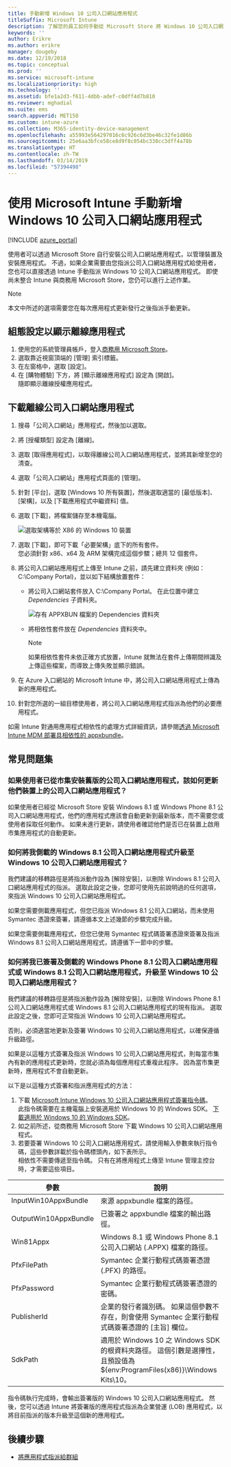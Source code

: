 ```yaml
---
title: 手動新增 Windows 10 公司入口網站應用程式
titleSuffix: Microsoft Intune
description: 了解您的員工如何手動從 Microsoft Store 將 Windows 10 公司入口網站應用程式新增到他們的電腦上。
keywords: ''
author: Erikre
ms.author: erikre
manager: dougeby
ms.date: 12/19/2018
ms.topic: conceptual
ms.prod: ''
ms.service: microsoft-intune
ms.localizationpriority: high
ms.technology: ''
ms.assetid: bfe1a2d3-f611-4dbb-adef-c0dff4d7b810
ms.reviewer: mghadial
ms.suite: ems
search.appverid: MET150
ms.custom: intune-azure
ms.collection: M365-identity-device-management
ms.openlocfilehash: a55993e564297016c6c926c6d3be46c32fe1d86b
ms.sourcegitcommit: 25e6aa3bfce58ce8d9f8c054bc338cc3dff4a78b
ms.translationtype: HT
ms.contentlocale: zh-TW
ms.lasthandoff: 03/14/2019
ms.locfileid: "57394498"
---
```

# <a name="manually-add-the-windows-10-company-portal-app-by-using-microsoft-intune"></a>使用 Microsoft Intune 手動新增 Windows 10 公司入口網站應用程式

[!INCLUDE [azure_portal](./includes/azure_portal.md)]

使用者可以透過 Microsoft Store 自行安裝公司入口網站應用程式，以管理裝置及安裝應用程式。 不過，如果企業需要由您指派公司入口網站應用程式給使用者，您也可以直接透過 Intune 手動指派 Windows 10 公司入口網站應用程式。 即使尚未整合 Intune 與商務用 Microsoft Store，您仍可以進行上述作業。

 > [!NOTE]
 > 本文中所述的選項需要您在每次應用程式更新發行之後指派手動更新。

## <a name="configure-settings-to-show-offline-apps"></a>組態設定以顯示離線應用程式
1. 使用您的系統管理員帳戶，登入[商務用 Microsoft Store](https://www.microsoft.com/business-store)。
2. 選取靠近視窗頂端的 [管理] 索引標籤。
3. 在左窗格中，選取 [設定]。
4. 在 [購物體驗] 下方，將 [顯示離線應用程式] 設定為 [開啟]。  
    隨即顯示離線授權應用程式。

## <a name="download-the-offline-company-portal-app"></a>下載離線公司入口網站應用程式
1. 搜尋「公司入口網站」應用程式，然後加以選取。
2. 將 [授權類型] 設定為 [離線]。
3. 選取 [取得應用程式]，以取得離線公司入口網站應用程式，並將其新增至您的清查。
4. 選取「公司入口網站」應用程式頁面的 [管理]。
5. 針對 [平台]，選取 [Windows 10 所有裝置]，然後選取適當的 [最低版本]、[架構]，以及 [下載應用程式中繼資料] 值。 
6. 選取 [下載]，將檔案儲存至本機電腦。

    ![選取架構等於 X86 的 Windows 10 裝置](./media/Win10CP-all-devices.png)

7. 選取 [下載]，即可下載「必要架構」底下的所有套件。  
    您必須針對 x86、x64 及 ARM 架構完成這個步驟；總共 12 個套件。
8. 將公司入口網站應用程式上傳至 Intune 之前，請先建立資料夾 (例如：C:\Company Portal)，並以如下結構放置套件：
   - 將公司入口網站套件放入 C:\Company Portal。 在此位置中建立 *Dependencies* 子資料夾。  

     ![存有 APPXBUN 檔案的 Dependencies 資料夾](./media/Win10CP-Dependencies-save.png)

   - 將相依性套件放在 *Dependencies* 資料夾中。 

     > [!NOTE]
     > 如果相依性套件未依正確方式放置，Intune 就無法在套件上傳期間辨識及上傳這些檔案，而導致上傳失敗並顯示錯誤。

9. 在 Azure 入口網站的 Microsoft Intune 中，將公司入口網站應用程式上傳為新的應用程式。 
10. 針對您所選的一組目標使用者，將公司入口網站應用程式指派為他們的必要應用程式。  

如需 Intune 對通用應用程式相依性的處理方式詳細資訊，請參閱[透過 Microsoft Intune MDM 部署具相依性的 appxbundle](https://blogs.technet.microsoft.com/configmgrdogs/2016/11/30/deploying-an-appxbundle-with-dependencies-via-microsoft-intune-mdm/)。  

## <a name="frequently-asked-questions"></a>常見問題集 
### <a name="how-do-i-update-the-company-portal-app-on-my-users-devices-if-they-have-already-installed-the-older-apps-from-the-store"></a>如果使用者已從市集安裝舊版的公司入口網站應用程式，該如何更新他們裝置上的公司入口網站應用程式？
如果使用者已經從 Microsoft Store 安裝 Windows 8.1 或 Windows Phone 8.1 公司入口網站應用程式，他們的應用程式應該會自動更新到最新版本，而不需要您或使用者採取任何動作。 如果未進行更新，請使用者確認他們是否已在裝置上啟用市集應用程式的自動更新。   

### <a name="how-do-i-upgrade-my-sideloaded-windows-81-company-portal-app-to-the-windows-10-company-portal-app"></a>如何將我側載的 Windows 8.1 公司入口網站應用程式升級至 Windows 10 公司入口網站應用程式？
我們建議的移轉路徑是將指派動作設為 [解除安裝]，以刪除 Windows 8.1 公司入口網站應用程式的指派。 選取此設定之後，您即可使用先前說明過的任何選項，來指派 Windows 10 公司入口網站應用程式。  

如果您需要側載應用程式，但您已指派 Windows 8.1 公司入口網站，而未使用 Symantec 憑證來簽署，請遵循本文上述幾節的步驟完成升級。

如果您需要側載應用程式，但您已使用 Symantec 程式碼簽署憑證來簽署及指派 Windows 8.1 公司入口網站應用程式，請遵循下一節中的步驟。

### <a name="how-do-i-upgrade-my-signed-and-sideloaded-windows-phone-81-company-portal-app-or-windows-81-company-portal-app-to-the-windows-10-company-portal-app"></a>如何將我已簽署及側載的 Windows Phone 8.1 公司入口網站應用程式或 Windows 8.1 公司入口網站應用程式，升級至 Windows 10 公司入口網站應用程式？
我們建議的移轉路徑是將指派動作設為 [解除安裝]，以刪除 Windows Phone 8.1 公司入口網站應用程式或 Windows 8.1 公司入口網站應用程式的現有指派。 選取此設定之後，您即可正常指派 Windows 10 公司入口網站應用程式。  

否則，必須適當地更新及簽署 Windows 10 公司入口網站應用程式，以確保遵循升級路徑。  

如果是以這種方式簽署及指派 Windows 10 公司入口網站應用程式，則每當市集內有新的應用程式更新時，您就必須為每個應用程式重複此程序。 因為當市集更新時，應用程式不會自動更新。  

以下是以這種方式簽署和指派應用程式的方法：

1. 下載 [Microsoft Intune Windows 10 公司入口網站應用程式簽署指令碼](https://aka.ms/win10cpscript)。  
    此指令碼需要在主機電腦上安裝適用於 Windows 10 的 Windows SDK。 [下載適用於 Windows 10 的 Windows SDK](https://go.microsoft.com/fwlink/?LinkId=619296)。
2. 如之前所述，從商務用 Microsoft Store 下載 Windows 10 公司入口網站應用程式。  
3. 若要簽署 Windows 10 公司入口網站應用程式，請使用輸入參數來執行指令碼，這些參數詳載於指令碼標頭內，如下表所示。  
    相依性不需要傳遞至指令碼。 只有在將應用程式上傳至 Intune 管理主控台時，才需要這些項目。

| 參數 |  說明  |
|---|---|
| InputWin10AppxBundle  |  來源 appxbundle 檔案的路徑。 |
| OutputWin10AppxBundle | 已簽署之 appxbundle 檔案的輸出路徑。 
| Win81Appx  | Windows 8.1 或 Windows Phone 8.1 公司入口網站 (.APPX) 檔案的路徑。 |
| PfxFilePath  |  Symantec 企業行動程式碼簽署憑證 (.PFX) 的路徑。  |
| PfxPassword  | Symantec 企業行動程式碼簽署憑證的密碼。 |
| PublisherId | 企業的發行者識別碼。 如果這個參數不存在，則會使用 Symantec 企業行動程式碼簽署憑證的 [主旨] 欄位。 |
| SdkPath | 適用於 Windows 10 之 Windows SDK 的根資料夾路徑。 這個引數是選擇性，且預設值為 ${env:ProgramFiles(x86)}\Windows Kits\10。  |

指令碼執行完成時，會輸出簽署版的 Windows 10 公司入口網站應用程式。 然後，您可以透過 Intune 將簽署版的應用程式指派為企業營運 (LOB) 應用程式，以將目前指派的版本升級至這個新的應用程式。  

## <a name="next-steps"></a>後續步驟

- [將應用程式指派給群組](apps-deploy.md)

